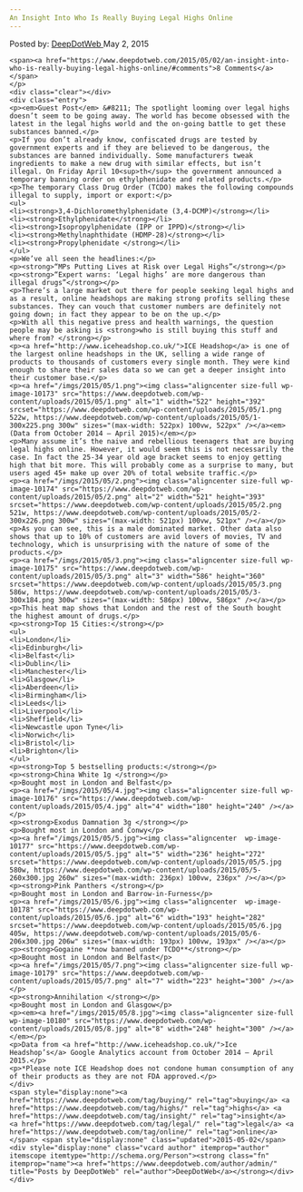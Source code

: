 ```yaml
---
An Insight Into Who Is Really Buying Legal Highs Online
---
```

<article class="post-listing post-10172 post type-post status-publish format-standard has-post-thumbnail hentry category-deepdot-news tag-buying tag-highs tag-insight tag-legal tag-online">
    <div class="post-inner">
    <p class="post-meta">
    <span>Posted by: <a href="https://www.deepdotweb.com/author/admin/" title="">DeepDotWeb </a></span>
    <span>May 2, 2015</span>
    
    <span><a href="https://www.deepdotweb.com/2015/05/02/an-insight-into-who-is-really-buying-legal-highs-online/#comments">8 Comments</a></span>
    </p>
    <div class="clear"></div>
    <div class="entry">
    <p><em>Guest Post</em> &#8211; The spotlight looming over legal highs doesn’t seem to be going away. The world has become obsessed with the latest in the legal highs world and the on-going battle to get these substances banned.</p>
    <p>If you don’t already know, confiscated drugs are tested by government experts and if they are believed to be dangerous, the substances are banned individually. Some manufacturers tweak ingredients to make a new drug with similar effects, but isn’t illegal. On Friday April 10<sup>th</sup> the government announced a temporary banning order on ethylphenidate and related products.</p>
    <p>The temporary Class Drug Order (TCDO) makes the following compounds illegal to supply, import or export:</p>
    <ul>
    <li><strong>3,4-Dichloromethylphenidate (3,4-DCMP)</strong></li>
    <li><strong>Ethylphenidate</strong></li>
    <li><strong>Isopropylphenidate (IPP or IPPD)</strong></li>
    <li><strong>Methylnaphthidate (HDMP-28)</strong></li>
    <li><strong>Propylphenidate </strong></li>
    </ul>
    <p>We’ve all seen the headlines:</p>
    <p><strong>“MPs Putting Lives at Risk over Legal Highs”</strong></p>
    <p><strong>“Expert warns: ‘Legal highs’ are more dangerous than illegal drugs”</strong></p>
    <p>There’s a large market out there for people seeking legal highs and as a result, online headshops are making strong profits selling these substances. They can vouch that customer numbers are definitely not going down; in fact they appear to be on the up.</p>
    <p>With all this negative press and health warnings, the question people may be asking is <strong>who is still buying this stuff and where from? </strong></p>
    <p><a href="http://www.iceheadshop.co.uk/">ICE Headshop</a> is one of the largest online headshops in the UK, selling a wide range of products to thousands of customers every single month. They were kind enough to share their sales data so we can get a deeper insight into their customer base.</p>
    <p><a href="/imgs/2015/05/1.png"><img class="aligncenter size-full wp-image-10173" src="https://www.deepdotweb.com/wp-content/uploads/2015/05/1.png" alt="1" width="522" height="392" srcset="https://www.deepdotweb.com/wp-content/uploads/2015/05/1.png 522w, https://www.deepdotweb.com/wp-content/uploads/2015/05/1-300x225.png 300w" sizes="(max-width: 522px) 100vw, 522px" /></a><em>(Data from October 2014 – April 2015)</em></p>
    <p>Many assume it’s the naive and rebellious teenagers that are buying legal highs online. However, it would seem this is not necessarily the case. In fact the 25-34 year old age bracket seems to enjoy getting high that bit more. This will probably come as a surprise to many, but users aged 45+ make up over 20% of total website traffic.</p>
    <p><a href="/imgs/2015/05/2.png"><img class="aligncenter size-full wp-image-10174" src="https://www.deepdotweb.com/wp-content/uploads/2015/05/2.png" alt="2" width="521" height="393" srcset="https://www.deepdotweb.com/wp-content/uploads/2015/05/2.png 521w, https://www.deepdotweb.com/wp-content/uploads/2015/05/2-300x226.png 300w" sizes="(max-width: 521px) 100vw, 521px" /></a></p>
    <p>As you can see, this is a male dominated market. Other data also shows that up to 10% of customers are avid lovers of movies, TV and technology, which is unsurprising with the nature of some of the products.</p>
    <p><a href="/imgs/2015/05/3.png"><img class="aligncenter size-full wp-image-10175" src="https://www.deepdotweb.com/wp-content/uploads/2015/05/3.png" alt="3" width="586" height="360" srcset="https://www.deepdotweb.com/wp-content/uploads/2015/05/3.png 586w, https://www.deepdotweb.com/wp-content/uploads/2015/05/3-300x184.png 300w" sizes="(max-width: 586px) 100vw, 586px" /></a></p>
    <p>This heat map shows that London and the rest of the South bought the highest amount of drugs.</p>
    <p><strong>Top 15 Cities:</strong></p>
    <ul>
    <li>London</li>
    <li>Edinburgh</li>
    <li>Belfast</li>
    <li>Dublin</li>
    <li>Manchester</li>
    <li>Glasgow</li>
    <li>Aberdeen</li>
    <li>Birmingham</li>
    <li>Leeds</li>
    <li>Liverpool</li>
    <li>Sheffield</li>
    <li>Newcastle upon Tyne</li>
    <li>Norwich</li>
    <li>Bristol</li>
    <li>Brighton</li>
    </ul>
    <p><strong>Top 5 bestselling products:</strong></p>
    <p><strong>China White 1g </strong></p>
    <p>Bought most in London and Belfast</p>
    <p><a href="/imgs/2015/05/4.jpg"><img class="aligncenter size-full wp-image-10176" src="https://www.deepdotweb.com/wp-content/uploads/2015/05/4.jpg" alt="4" width="180" height="240" /></a></p>
    <p><strong>Exodus Damnation 3g </strong></p>
    <p>Bought most in London and Conwy</p>
    <p><a href="/imgs/2015/05/5.jpg"><img class="aligncenter  wp-image-10177" src="https://www.deepdotweb.com/wp-content/uploads/2015/05/5.jpg" alt="5" width="236" height="272" srcset="https://www.deepdotweb.com/wp-content/uploads/2015/05/5.jpg 580w, https://www.deepdotweb.com/wp-content/uploads/2015/05/5-260x300.jpg 260w" sizes="(max-width: 236px) 100vw, 236px" /></a></p>
    <p><strong>Pink Panthers </strong></p>
    <p>Bought most in London and Barrow-in-Furness</p>
    <p><a href="/imgs/2015/05/6.jpg"><img class="aligncenter  wp-image-10178" src="https://www.deepdotweb.com/wp-content/uploads/2015/05/6.jpg" alt="6" width="193" height="282" srcset="https://www.deepdotweb.com/wp-content/uploads/2015/05/6.jpg 405w, https://www.deepdotweb.com/wp-content/uploads/2015/05/6-206x300.jpg 206w" sizes="(max-width: 193px) 100vw, 193px" /></a></p>
    <p><strong>Gogaine **now banned under TCDO**</strong></p>
    <p>Bought most in London and Belfast</p>
    <p><a href="/imgs/2015/05/7.png"><img class="aligncenter size-full wp-image-10179" src="https://www.deepdotweb.com/wp-content/uploads/2015/05/7.png" alt="7" width="223" height="300" /></a></p>
    <p><strong>Annihilation </strong></p>
    <p>Bought most in London and Glasgow</p>
    <p><em><a href="/imgs/2015/05/8.jpg"><img class="aligncenter size-full wp-image-10180" src="https://www.deepdotweb.com/wp-content/uploads/2015/05/8.jpg" alt="8" width="248" height="300" /></a> </em></p>
    <p>Data from <a href="http://www.iceheadshop.co.uk/">Ice Headshop’s</a> Google Analytics account from October 2014 – April 2015.</p>
    <p>*Please note ICE Headshop does not condone human consumption of any of their products as they are not FDA approved.</p>
    </div>
    <span style="display:none"><a href="https://www.deepdotweb.com/tag/buying/" rel="tag">buying</a> <a href="https://www.deepdotweb.com/tag/highs/" rel="tag">highs</a> <a href="https://www.deepdotweb.com/tag/insight/" rel="tag">insight</a> <a href="https://www.deepdotweb.com/tag/legal/" rel="tag">legal</a> <a href="https://www.deepdotweb.com/tag/online/" rel="tag">online</a></span> <span style="display:none" class="updated">2015-05-02</span>
    <div style="display:none" class="vcard author" itemprop="author" itemscope itemtype="http://schema.org/Person"><strong class="fn" itemprop="name"><a href="https://www.deepdotweb.com/author/admin/" title="Posts by DeepDotWeb" rel="author">DeepDotWeb</a></strong></div>
    </div>
</article>

